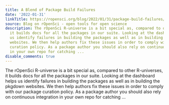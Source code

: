 ```yaml
---
title: A Blend of Package Build Failures
date: '2022-01-31'
linkTitle: https://ropensci.org/blog/2022/01/31/package-build-failures/
source: Blog on rOpenSci - open tools for open science
description: The rOpenSci R-universe is a bit special as, compared to other R-universes,
  it builds docs for all the packages in our suite. Looking at the dashboard helps
  us identify failures in building the packages as well as in building the pkgdown
  websites. We then help authors fix these issues in order to comply with our package
  curation policy. As a package author you should also rely on continuous integration
  in your own repo for catching ...
disable_comments: true
---
```

The rOpenSci R-universe is a bit special as, compared to other R-universes, it builds docs for all the packages in our suite. Looking at the dashboard helps us identify failures in building the packages as well as in building the pkgdown websites. We then help authors fix these issues in order to comply with our package curation policy. As a package author you should also rely on continuous integration in your own repo for catching ...